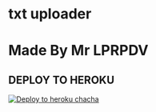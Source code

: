 # txt uploader

# Made By Mr LPRPDV 


## DEPLOY TO HEROKU


[![Deploy to heroku chacha](https://www.herokucdn.com/deploy/button.svg)](https://dashboard.heroku.com/new?template=https://github.com/Adity012/LPRPDV_TXT-whithoutlog)

